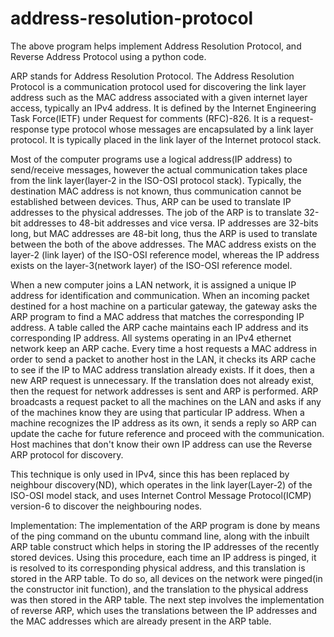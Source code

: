 # address-resolution-protocol
The above program helps implement Address Resolution Protocol, and Reverse Address Protocol using a python code.

ARP stands for Address Resolution Protocol. The Address Resolution Protocol is a communication protocol used for discovering the link layer address such as the MAC address associated with a given internet layer access, typically an IPv4 address. It is defined by the Internet Engineering Task Force(IETF) under Request for comments (RFC)-826. It is a request-response type protocol whose messages are encapsulated by a link layer protocol. It is typically placed in the link layer of the Internet protocol stack. 

Most of the computer programs use a logical address(IP address) to send/receive messages, however the actual communication takes place from the link layer(layer-2 in the ISO-OSI protocol stack). Typically, the destination MAC address is not known, thus communication cannot be established between devices. Thus, ARP can be used to translate IP addresses to the physical addresses. The job of the ARP is to translate 32-bit addresses to 48-bit addresses and vice versa. IP addresses are 32-bits long, but MAC addresses are 48-bit long, thus the ARP is used to translate between the both of the above addresses. The MAC address exists on the layer-2 (link layer) of the ISO-OSI reference model, whereas the IP address exists on the layer-3(network layer) of the ISO-OSI reference model. 

When a new computer joins a LAN network, it is assigned a unique IP address for identification and communication. When an incoming packet destined for a host machine on a particular gateway, the gateway asks the ARP program to find a MAC address that matches the corresponding IP address. A table called the ARP cache maintains each IP address and its corresponding IP address. All systems operating in an IPv4 ethernet network keep an ARP cache. Every time a host requests a MAC address in order to send a packet to another host in the LAN, it checks its ARP cache to see if the IP to MAC address translation already exists. If it does, then a new ARP request is unnecessary. If the translation does not already exist, then the request for network addresses is sent and ARP is performed. ARP broadcasts a request packet to all the machines on the LAN and asks if any of the machines know they are using that particular IP address. When a machine recognizes the IP address as its own, it sends a reply so ARP can update the cache for future reference and proceed with the communication. Host machines that don't know their own IP address can use the Reverse ARP protocol for discovery.

This technique is only used in IPv4, since this has been replaced by neighbour discovery(ND), which operates in the link layer(Layer-2) of the ISO-OSI model stack, and uses Internet Control Message Protocol(ICMP) version-6 to discover the neighbouring nodes.

Implementation:
The implementation of the ARP program is done by means of the ping command on the ubuntu command line, along with the inbuilt ARP table construct which helps in storing the IP addresses of the recently stored devices. Using this procedure, each time an IP address is pinged, it is resolved to its corresponding physical address, and this translation is stored in the ARP table. To do so, all devices on the network were pinged(in the constructor init function), and the translation to the physical address was then stored in the ARP table. The next step involves the implementation of reverse ARP, which uses the translations between the IP addresses and the MAC addresses which are already present in the ARP table. 


